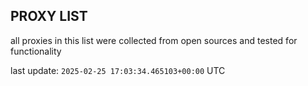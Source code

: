 ## PROXY LIST

all proxies in this list were collected from open sources and tested for functionality

last update: `2025-02-25 17:03:34.465103+00:00` UTC
